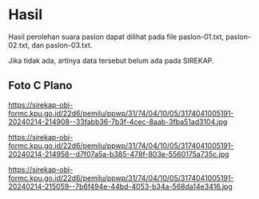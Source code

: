 # Hasil

Hasil perolehan suara paslon dapat dilihat pada file paslon-01.txt, paslon-02.txt, dan paslon-03.txt.

Jika tidak ada, artinya data tersebut belum ada pada SIREKAP.

## Foto C Plano

https://sirekap-obj-formc.kpu.go.id/22d6/pemilu/ppwp/31/74/04/10/05/3174041005191-20240214-214908--33fabb36-7b3f-4cec-8aab-3fba51ad3104.jpg

https://sirekap-obj-formc.kpu.go.id/22d6/pemilu/ppwp/31/74/04/10/05/3174041005191-20240214-214958--d7f07a5a-b385-478f-803e-5560175a735c.jpg

https://sirekap-obj-formc.kpu.go.id/22d6/pemilu/ppwp/31/74/04/10/05/3174041005191-20240214-215059--7b6f494e-44bd-4053-b34a-568da14e3416.jpg
